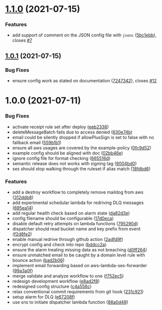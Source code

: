 # [1.1.0](https://github.com/edmundhung/maildog/compare/v1.0.1...v1.1.0) (2021-07-15)


### Features

* add support of comment on the JSON config file with `jsonc` ([5bc1ebb](https://github.com/edmundhung/maildog/commit/5bc1ebbcf400ffe827cb4184181e7e7d77ac9b80)), closes [#7](https://github.com/edmundhung/maildog/issues/7)

## [1.0.1](https://github.com/edmundhung/maildog/compare/v1.0.0...v1.0.1) (2021-07-15)


### Bug Fixes

* ensure config work as stated on documentation ([7247342](https://github.com/edmundhung/maildog/commit/7247342778deb8b1f09e1415cd05f53bad7082d9)), closes [#12](https://github.com/edmundhung/maildog/issues/12)

# 1.0.0 (2021-07-11)


### Bug Fixes

* activate receipt rule set after deploy ([eeb2338](https://github.com/edmundhung/maildog/commit/eeb2338039303444b3e93368898f03a06790ba83))
* deleteMessageBatch fails due to access denied ([630e74b](https://github.com/edmundhung/maildog/commit/630e74b8d0d9fbaa5c056bd6763af62d71aedb6e))
* email could be silently dropped if allowPlusSign is set to false with no fallback email ([559b1b1](https://github.com/edmundhung/maildog/commit/559b1b16cfe728d17528e4f4eed14cb93948d076))
* ensure all aws usages are covered by the example-policy ([0fc9d52](https://github.com/edmundhung/maildog/commit/0fc9d5259daf60d58c525f58dc29a238c8f964d3))
* example config should be aligned with doc ([02bb46e](https://github.com/edmundhung/maildog/commit/02bb46ea341990c6dd4abeeb484f41fb560bc8ba))
* ignore config file for format checking ([665516d](https://github.com/edmundhung/maildog/commit/665516d195a0baa12d8d8dc7b9827dec91284997))
* semantic release does not works with signing tag ([9004bd0](https://github.com/edmundhung/maildog/commit/9004bd0f6addefaa14825021f592c9afaee0e9ee))
* ses should stop walking through the ruleset if alias match ([18fdbd6](https://github.com/edmundhung/maildog/commit/18fdbd68715f9c32270cd1e1b55d9313926dbcd7))


### Features

* add a destroy workflow to completely remove maildog from aws ([312ddb8](https://github.com/edmundhung/maildog/commit/312ddb8a77134cb411f62626a4e9a8d458863a9d))
* add experimental schedular lambda for redriving DLQ messages ([695ea14](https://github.com/edmundhung/maildog/commit/695ea147262044440e2620d577c04daf3f94b728))
* add regular health check based on alarm state ([da82d3e](https://github.com/edmundhung/maildog/commit/da82d3e827a5b7845c1ceace42ab15e371f9275e))
* config filename should be configurable ([17d0eca](https://github.com/edmundhung/maildog/commit/17d0ecaa0f0181c5ba5e48c4080a83787d0ebac0))
* disable default retry attempts on lambda functions ([795290d](https://github.com/edmundhung/maildog/commit/795290d62fcf16f5feb78d99accebc6b05e8b619))
* dispatcher should read bucket name and key prefix from event ([f2d8fe2](https://github.com/edmundhung/maildog/commit/f2d8fe21fe135af07612d8393b5aa7ecd5d26ffd))
* enable manual redrive through github action ([2adfd9f](https://github.com/edmundhung/maildog/commit/2adfd9fc824af7f45227748c6eb42af865ccc6e0))
* encrypt config and check into repo ([bddcc2a](https://github.com/edmundhung/maildog/commit/bddcc2a06f3e821cf3fa4c2152c04286b8b7f937))
* ensure the alarm treating missing data as not breaching ([d0ff264](https://github.com/edmundhung/maildog/commit/d0ff264e86f74fe0781c09cbf46db52006c95c85))
* ensure unmatched email to be caught by a domain level rule with bounce action ([bad2b06](https://github.com/edmundhung/maildog/commit/bad2b06ee90682930f671970f3692290c0a0a5e9))
* implement email forwarding based on aws-lambda-ses-forwarder ([99a3a0f](https://github.com/edmundhung/maildog/commit/99a3a0fea5c643a5426dc78d443be26c28920a13))
* merge validate and analyze workflow to one ([f752ec5](https://github.com/edmundhung/maildog/commit/f752ec5ccc1d8082c5ccc4192456d7fcb3dcd07a))
* redesign development workflow ([e8ad2f8](https://github.com/edmundhung/maildog/commit/e8ad2f852e4abf0272b5b5b440296ce56f7befaf))
* redesigned config structure ([c4a556c](https://github.com/edmundhung/maildog/commit/c4a556c97473cb583923fd177d058ae5046c3226))
* relax conventional commit requirements from git hook ([231c921](https://github.com/edmundhung/maildog/commit/231c921e1f57e4bf98473c688e513af7bbad1069))
* setup alarm for DLQ ([e67208f](https://github.com/edmundhung/maildog/commit/e67208f5718538fb690b2fbb5af732f4a8f1bc79))
* use sns to initiate dispatcher lambda function ([88a0d49](https://github.com/edmundhung/maildog/commit/88a0d49014caa78d5c506b6c7cc407b842015409))
